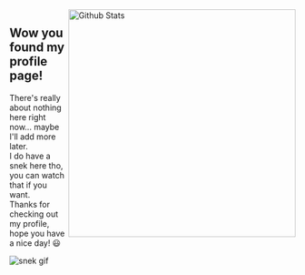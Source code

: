 <a href="https://github.com/anuraghazra/github-readme-stats">
 <img align="right" alt="Github Stats" width="400" src="https://github-readme-stats.vercel.app/api?username=huantianad&show_icons=true&theme=dark&include_all_commits=true&count_private=true&hide_border=true">
</a>

## Wow you found my profile page!

There's really about nothing here right now... maybe I'll add more later.\
I do have a snek here tho, you can watch that if you want.\
Thanks for checking out my profile, hope you have a nice day! 😃

![snek gif](https://github.com/huantianad/huantianad/blob/output/github-contribution-grid-snake.svg)
